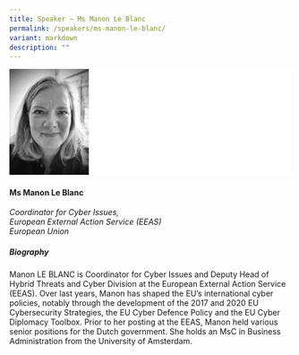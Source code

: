 ```yaml
---
title: Speaker – Ms Manon Le Blanc
permalink: /speakers/ms-manon-le-blanc/
variant: markdown
description: ""
---
```

![](/images/2024%20speakers/Manon_Le_Blanc.png)
#### **Ms Manon Le Blanc**

*Coordinator for Cyber Issues, <br>
European External Action Service (EEAS) <br>European Union*
 
##### **Biography**
Manon LE BLANC is Coordinator for Cyber Issues and Deputy Head of Hybrid Threats and Cyber Division at the European External Action Service (EEAS). Over last years, Manon has shaped the EU’s international cyber policies, notably through the development of the 2017 and 2020 EU Cybersecurity Strategies, the EU Cyber Defence Policy and the EU Cyber Diplomacy Toolbox. Prior to her posting at the EEAS, Manon held various senior positions for the Dutch government. She holds an MsC in Business Administration from the University of Amsterdam.